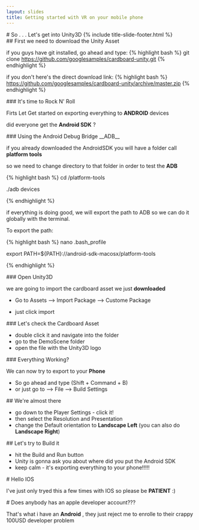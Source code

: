 ```yaml
---
layout: slides
title: Getting started with VR on your mobile phone
---
```

<section markdown="block" class="title-slide">
# So . . . Let's get into Unity3D
{% include title-slide-footer.html %}
</section>

<section markdown="block">
## First we need to download the Unity Asset

if you guys have git installed, go ahead and type:
{% highlight bash %}
git clone https://github.com/googlesamples/cardboard-unity.git
{% endhighlight %}

if you don't here's the direct download link:
{% highlight bash %}
https://github.com/googlesamples/cardboard-unity/archive/master.zip
{% endhighlight %}


</section>


<section markdown="block">
### It's time to Rock N' Roll

Firts Let Get started on exporting everything to __ANDROID__ devices

did everyone get the __Android SDK__ ?


</section>

<section markdown="block">
### Using the Android Debug Bridge __ADB__

if you already downloaded the AndroidSDK you will have a folder call __platform tools__





</section>
<section markdown="block">

so we need to change directory to that folder in order to test the __ADB__ 

{% highlight bash %}
cd <path to your android sdk folder>/platform-tools

./adb devices

{% endhighlight %}

</section>
<section markdown="block">

if everything is doing good, we will export the path to ADB so we can do it globally with the terminal.

To export the path:

{% highlight bash %}
nano .bash_profile

export PATH=${PATH}:/<pathToTheAndroidSdkFolder>/android-sdk-macosx/platform-tools

{% endhighlight %}

</section>

<section markdown="block">
### Open Unity3D

we are going to import the cardboard asset we just __downloaded__

* Go to Assets --> Import Package --> Custome Package

* just click import

</section>

<section markdown="block">
### Let's check the Cardboard Asset

* double click it and navigate into the folder
* go to the DemoScene folder
* open the file with the Unity3D logo

</section>


<section markdown="block">
### Everything Working?

We can now try to export to your __Phone__

* So go ahead and type (Shift + Command + B)
* or just go to --> File --> Build Settings


</section>

<section markdown="block">
## We're almost there

* go down to the Player Settings - click it!
* then select the Resolution and Presentation 
* change the Default orientation to __Landscape Left__ (you can also do __Landscape Right__)



</section>

<section markdown="block">
## Let's try to Build it

* hit the Build and Run button 
* Unity is gonna ask you about where did you put the Android SDK
* keep calm - it's exporting everything to your phone!!!!!



</section>

<section markdown="block">
# Hello IOS


I've just only tryed this a few times with IOS so please be __PATIENT__ :)

</section>
<section markdown="block">
# Does anybody has an apple developer account???


That's what i have an __Android__ , they just reject me to enrolle to their crappy 100USD developer problem
</section>
